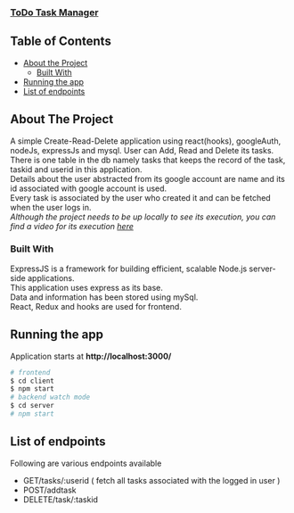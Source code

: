 <h3><a href="https://drive.google.com/file/d/1t2OZOIW5icL7oexs1z8l_W0mSgqKOMqJ/view?usp=sharing">ToDo Task Manager<a/></h3>

<!-- TABLE OF CONTENTS -->
## Table of Contents

* [About the Project](#about-the-project)
  * [Built With](#built-with)
* [Running the app](#Running-the-app)
* [List of endpoints](#List-of-endpoints)
 

<!-- ABOUT THE PROJECT -->
## About The Project

A simple Create-Read-Delete application using react(hooks), googleAuth, nodeJs, expressJs and mysql.
User can Add, Read and Delete its tasks.<br>
There is one table in the db namely tasks that keeps the record of the task, taskid and userid in this application. <br>
Details about the user abstracted from its google account are name and its id associated with google account is used.<br>
Every task is associated by the user who created it and can be fetched when the user logs in.<br>
<i>Although the project needs to be up locally to see its execution, you can find a video for its execution <a href="https://drive.google.com/file/d/1t2OZOIW5icL7oexs1z8l_W0mSgqKOMqJ/view?usp=sharing">here</a></i>

<!-- BUILT WITH -->
### Built With

ExpressJS is a framework for building efficient, scalable Node.js server-side applications. <br>This application uses express as its base.<br>
Data and information has been stored using mySql.<br>
React, Redux and hooks are used for frontend.<br>


<!-- RUNNING THE APP -->
## Running the app

Application starts at <b>http://localhost:3000/</b>
```bash
# frontend
$ cd client
$ npm start
# backend watch mode
$ cd server
# npm start

```
<!-- List of endpoints -->
## List of endpoints

<p>Following are various endpoints available</p>
<ul>
<li>GET/tasks/:userid ( fetch all tasks associated with the logged in user )</li>
<li>POST/addtask</li>
<li>DELETE/task/:taskid</li>
